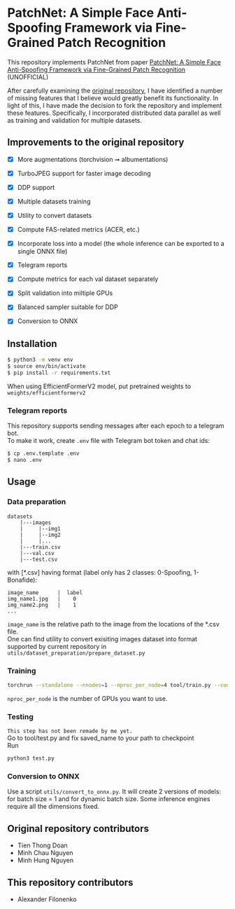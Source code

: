 # PatchNet: A Simple Face Anti-Spoofing Framework via Fine-Grained Patch Recognition

This repository implements PatchNet from paper [PatchNet: A Simple Face Anti-Spoofing Framework via Fine-Grained Patch Recognition](https://arxiv.org/abs/2203.14325) (UNOFFICIAL)

After carefully examining the [original repository](https://github.com/doantienthongbku/Implementation-patchnet), I have identified a number of missing features that I believe would greatly benefit its functionality. In light of this, I have made the decision to fork the repository and implement these features. Specifically, I incorporated distributed data parallel as well as training and validation for multiple datasets.


## Improvements to the original repository
- [x] More augmentations (torchvision ➞ albumentations)
- [x] TurboJPEG support for faster image decoding
- [x] DDP support
- [x] Multiple datasets training
- [x] Utility to convert datasets
- [x] Compute FAS-related metrics (ACER, etc.)
- [x] Incorporate loss into a model (the whole inference can be exported to a single ONNX file)
- [x] Telegram reports
- [x] Compute metrics for each val dataset separately
- [x] Split validation into miltiple GPUs
- [x] Balanced sampler suitable for DDP
- [x] Conversion to ONNX


## Installation
```bash
$ python3 -m venv env
$ source env/bin/activate
$ pip install -r requirements.txt
```

When using EfficientFormerV2 model, put pretrained weights to `weights/efficientformerv2`

### Telegram reports
This repository supports sending messages after each epoch to a telegram bot.\
To make it work, create `.env` file with Telegram bot token and chat ids:
```bash
$ cp .env.template .env
$ nano .env
```

## Usage
### Data preparation
```
datasets
    |---images
    |     |--img1
    |     |--img2
    |     |...
    |---train.csv
    |---val.csv
    |---test.csv
```
with [*.csv] having format (label only has 2 classes: 0-Spoofing, 1-Bonafide):
```
image_name      |  label
img_name1.jpg   |    0
img_name2.png   |    1
...
```
`image_name` is the relative path to the image from the locations of the *.csv file.\
One can find utility to convert exisiting images dataset into format supported by current repository in `utils/dataset_preparation/prepare_dataset.py`

### Training
```bash
torchrun --standalone --nnodes=1 --nproc_per_node=4 tool/train.py --config config.yaml
```
`nproc_per_node` is the number of GPUs you want to use.


### Testing
`This step has not been remade by me yet.`\
Go to tool/test.py and fix saved_name to your path to checkpoint \
Run
```bash
python3 test.py
```

### Conversion to ONNX
Use a script `utils/convert_to_onnx.py`. It will create 2 versions of models: for batch size = 1 and for dynamic batch size. Some inference engines require all the dimensions fixed. 

## Original repository contributors
- Tien Thong Doan
- Minh Chau Nguyen
- Minh Hung Nguyen

## This repository contributors
- Alexander Filonenko

